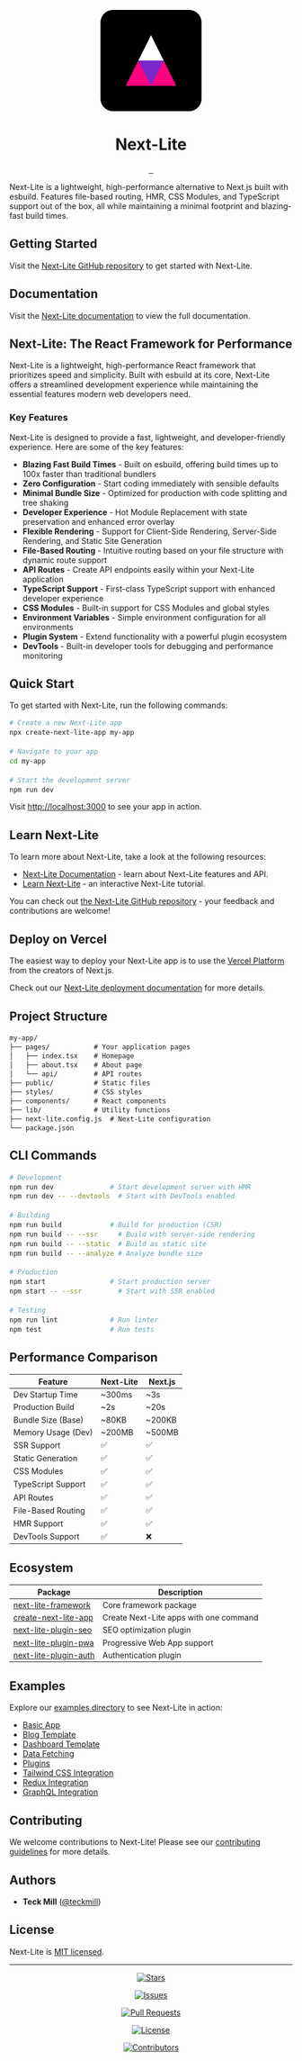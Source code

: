 <p align="center">
  <img src="https://raw.githubusercontent.com/Nom-nom-hub/next-lite-main/main/public/next-lite-logo.svg" alt="next-lite logo" width="180"/>
    <h1 align="center">Next-Lite</h1>
  </a>
</p>


<p align="center">
  <a aria-label="NPM version" href="https://www.npmjs.com/package/next-lite-framework">
    <img alt="" src="https://img.shields.io/npm/v/next-lite-framework.svg?style=for-the-badge&labelColor=000000">
  </a>
  <a aria-label="License" href="https://github.com/Nom-nom-hub/next-lite-main/blob/main/LICENSE">
    <img alt="" src="https://img.shields.io/npm/l/next-lite-framework.svg?style=for-the-badge&labelColor=000000">
  </a>
  <a aria-label="Join the community on GitHub" href="https://github.com/Nom-nom-hub/next-lite-main/discussions">
    <img alt="" src="https://img.shields.io/badge/Join%20the%20community-blueviolet.svg?style=for-the-badge&logo=github&labelColor=000000&logoWidth=20">
  </a>
</p>

Next-Lite is a lightweight, high-performance alternative to Next.js built with esbuild. Features file-based routing, HMR, CSS Modules, and TypeScript support out of the box, all while maintaining a minimal footprint and blazing-fast build times.

## Getting Started

Visit the [Next-Lite GitHub repository](https://github.com/Nom-nom-hub/next-lite-main) to get started with Next-Lite.

## Documentation

Visit the [Next-Lite documentation](https://github.com/Nom-nom-hub/next-lite-main/tree/main/docs) to view the full documentation.

## Next-Lite: The React Framework for Performance

Next-Lite is a lightweight, high-performance React framework that prioritizes speed and simplicity. Built with esbuild at its core, Next-Lite offers a streamlined development experience while maintaining the essential features modern web developers need.

### Key Features

Next-Lite is designed to provide a fast, lightweight, and developer-friendly experience. Here are some of the key features:

- **Blazing Fast Build Times** - Built on esbuild, offering build times up to 100x faster than traditional bundlers
- **Zero Configuration** - Start coding immediately with sensible defaults
- **Minimal Bundle Size** - Optimized for production with code splitting and tree shaking
- **Developer Experience** - Hot Module Replacement with state preservation and enhanced error overlay
- **Flexible Rendering** - Support for Client-Side Rendering, Server-Side Rendering, and Static Site Generation
- **File-Based Routing** - Intuitive routing based on your file structure with dynamic route support
- **API Routes** - Create API endpoints easily within your Next-Lite application
- **TypeScript Support** - First-class TypeScript support with enhanced developer experience
- **CSS Modules** - Built-in support for CSS Modules and global styles
- **Environment Variables** - Simple environment configuration for all environments
- **Plugin System** - Extend functionality with a powerful plugin ecosystem
- **DevTools** - Built-in developer tools for debugging and performance monitoring

## Quick Start

To get started with Next-Lite, run the following commands:

```bash
# Create a new Next-Lite app
npx create-next-lite-app my-app

# Navigate to your app
cd my-app

# Start the development server
npm run dev
```

Visit [http://localhost:3000](http://localhost:3000) to see your app in action.

## Learn Next-Lite

To learn more about Next-Lite, take a look at the following resources:

- [Next-Lite Documentation](https://github.com/Nom-nom-hub/next-lite-main/tree/main/docs) - learn about Next-Lite features and API.
- [Learn Next-Lite](https://github.com/Nom-nom-hub/next-lite-main/tree/main/examples) - an interactive Next-Lite tutorial.

You can check out [the Next-Lite GitHub repository](https://github.com/Nom-nom-hub/next-lite-main) - your feedback and contributions are welcome!

## Deploy on Vercel

The easiest way to deploy your Next-Lite app is to use the [Vercel Platform](https://vercel.com/new?utm_source=github&utm_medium=readme&utm_campaign=next-lite) from the creators of Next.js.

Check out our [Next-Lite deployment documentation](https://github.com/Nom-nom-hub/next-lite-main/tree/main/docs/deployment.md) for more details.

## Project Structure

```
my-app/
├── pages/           # Your application pages
│   ├── index.tsx    # Homepage
│   ├── about.tsx    # About page
│   └── api/         # API routes
├── public/          # Static files
├── styles/          # CSS styles
├── components/      # React components
├── lib/             # Utility functions
├── next-lite.config.js  # Next-Lite configuration
└── package.json
```

## CLI Commands

```bash
# Development
npm run dev              # Start development server with HMR
npm run dev -- --devtools  # Start with DevTools enabled

# Building
npm run build            # Build for production (CSR)
npm run build -- --ssr     # Build with server-side rendering
npm run build -- --static  # Build as static site
npm run build -- --analyze # Analyze bundle size

# Production
npm start                # Start production server
npm start -- --ssr         # Start with SSR enabled

# Testing
npm run lint             # Run linter
npm test                 # Run tests
```

## Performance Comparison

| Feature              | Next-Lite | Next.js |
|---------------------|-----------|---------|
| Dev Startup Time    | ~300ms    | ~3s     |
| Production Build    | ~2s       | ~20s    |
| Bundle Size (Base)  | ~80KB     | ~200KB  |
| Memory Usage (Dev)  | ~200MB    | ~500MB  |
| SSR Support         | ✅        | ✅      |
| Static Generation   | ✅        | ✅      |
| CSS Modules         | ✅        | ✅      |
| TypeScript Support  | ✅        | ✅      |
| API Routes          | ✅        | ✅      |
| File-Based Routing  | ✅        | ✅      |
| HMR Support         | ✅        | ✅      |
| DevTools Support    | ✅        | ❌      |


## Ecosystem

| Package | Description |
|---------|-------------|
| [next-lite-framework](https://www.npmjs.com/package/next-lite-framework) | Core framework package |
| [create-next-lite-app](https://www.npmjs.com/package/create-next-lite-app) | Create Next-Lite apps with one command |
| [next-lite-plugin-seo](https://github.com/Nom-nom-hub/next-lite-main/tree/main/plugins/seo-plugin.js) | SEO optimization plugin |
| [next-lite-plugin-pwa](https://github.com/Nom-nom-hub/next-lite-main/tree/main/plugins/pwa-plugin.js) | Progressive Web App support |
| [next-lite-plugin-auth](https://github.com/Nom-nom-hub/next-lite-main/tree/main/plugins/auth-plugin.js) | Authentication plugin |

## Examples

Explore our [examples directory](https://github.com/Nom-nom-hub/next-lite-main/tree/main/examples) to see Next-Lite in action:

- [Basic App](https://github.com/Nom-nom-hub/next-lite-main/tree/main/examples/basic)
- [Blog Template](https://github.com/Nom-nom-hub/next-lite-main/tree/main/examples/blog)
- [Dashboard Template](https://github.com/Nom-nom-hub/next-lite-main/tree/main/examples/dashboard)
- [Data Fetching](https://github.com/Nom-nom-hub/next-lite-main/tree/main/examples/data-fetching)
- [Plugins](https://github.com/Nom-nom-hub/next-lite-main/tree/main/examples/plugins)
- [Tailwind CSS Integration](https://github.com/Nom-nom-hub/next-lite-main/tree/main/examples/tailwind)
- [Redux Integration](https://github.com/Nom-nom-hub/next-lite-main/tree/main/examples/redux)
- [GraphQL Integration](https://github.com/Nom-nom-hub/next-lite-main/tree/main/examples/graphql)

## Contributing

We welcome contributions to Next-Lite! Please see our [contributing guidelines](CONTRIBUTING.md) for more details.

## Authors

- **Teck Mill** ([@teckmill](https://github.com/teckmill))

## License

Next-Lite is [MIT licensed](LICENSE).

---

<p align="center">
  <a href="https://github.com/Nom-nom-hub/next-lite-main/stargazers">
    <img src="https://img.shields.io/github/stars/Nom-nom-hub/next-lite-main?style=social" alt="Stars">
  </a>
</p>

<p align="center">
  <a href="https://github.com/Nom-nom-hub/next-lite-main/issues">
    <img src="https://img.shields.io/github/issues/Nom-nom-hub/next-lite-main" alt="Issues">
  </a>
</p>

<p align="center">
  <a href="https://github.com/Nom-nom-hub/next-lite-main/pulls">
    <img src="https://img.shields.io/github/issues-pr/Nom-nom-hub/next-lite-main" alt="Pull Requests">
  </a>
</p>

<p align="center">
  <a href="https://github.com/Nom-nom-hub/next-lite-main/blob/main/LICENSE">
    <img src="https://img.shields.io/github/license/Nom-nom-hub/next-lite-main" alt="License">
  </a>
</p>

<p align="center">
  <a href="https://github.com/Nom-nom-hub/next-lite-main/graphs/contributors">
    <img src="https://img.shields.io/github/contributors/Nom-nom-hub/next-lite-main" alt="Contributors">
  </a>
</p>

